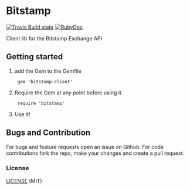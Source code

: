 # Bitstamp

[![Travis Build state](https://api.travis-ci.org/tobischo/bitstamp-client.svg)](https://travis-ci.org/tobischo/bitstamp-client) [![RubyDoc](https://img.shields.io/badge/ruby-doc-green.svg)](http://rubydoc.info/github/tobischo/bitstamp-client)

Client lib for the Bitstamp Exchange API

## Getting started

1. add the Gem to the Gemfile

        gem 'bitstamp-client'

2. Require the Gem at any point before using it

        require 'bitstamp'

3. Use it!


## Bugs and Contribution
For bugs and feature requests open an issue on Github. For code contributions fork the repo, make your changes and create a pull request.

### License

[LICENSE](LICENSE) (MIT)
